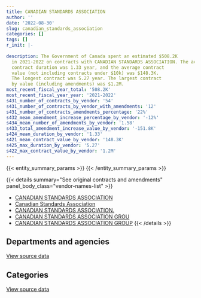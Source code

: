 ```yaml
---
title: CANADIAN STANDARDS ASSOCIATION
author: ''
date: '2022-08-30'
slug: canadian_standards_association
categories: []
tags: []
r_init: |-
  
description: The Government of Canada spent an estimated $508.2K
  in 2021-2022 on contracts with CANADIAN STANDARDS ASSOCIATION. The average
  contract duration was 1.33 year, and the average contract
  value (not including contracts under $10k) was $148.3K.
  The longest contract was 5.27 year. The largest contract
  by value (including amendments) was $1.2M.
most_recent_fiscal_year_total: '508.2K'
most_recent_fiscal_year_year: '2021-2022'
s431_number_of_contracts_by_vendor: '54'
s431_number_of_contracts_by_vendor_with_amendments: '12'
s431_number_of_contracts_amendments_percentage: '22%'
s432_mean_amendment_increase_percentage_by_vendor: '-12%'
s434_mean_number_of_amendments_by_vendor: '1.58'
s433_total_amendment_increase_value_by_vendor: '-151.8K'
s424_mean_duration_by_vendor: '1.33'
s421_mean_contract_value_by_vendor: '148.3K'
s425_max_duration_by_vendor: '5.27'
s422_max_contract_value_by_vendor: '1.2M'
---
```


<script src="/rmarkdown-libs/htmlwidgets/htmlwidgets.js"></script>
<link href="/rmarkdown-libs/datatables-css/datatables-crosstalk.css" rel="stylesheet" />
<script src="/rmarkdown-libs/datatables-binding/datatables.js"></script>
<script src="/rmarkdown-libs/jquery/jquery-3.6.0.min.js"></script>
<link href="/rmarkdown-libs/dt-core-bootstrap/css/dataTables.bootstrap.min.css" rel="stylesheet" />
<link href="/rmarkdown-libs/dt-core-bootstrap/css/dataTables.bootstrap.extra.css" rel="stylesheet" />
<script src="/rmarkdown-libs/dt-core-bootstrap/js/jquery.dataTables.min.js"></script>
<script src="/rmarkdown-libs/dt-core-bootstrap/js/dataTables.bootstrap.min.js"></script>
<link href="/rmarkdown-libs/crosstalk/css/crosstalk.min.css" rel="stylesheet" />
<script src="/rmarkdown-libs/crosstalk/js/crosstalk.min.js"></script>
<script src="/rmarkdown-libs/htmlwidgets/htmlwidgets.js"></script>
<link href="/rmarkdown-libs/datatables-css/datatables-crosstalk.css" rel="stylesheet" />
<script src="/rmarkdown-libs/datatables-binding/datatables.js"></script>
<script src="/rmarkdown-libs/jquery/jquery-3.6.0.min.js"></script>
<link href="/rmarkdown-libs/dt-core-bootstrap/css/dataTables.bootstrap.min.css" rel="stylesheet" />
<link href="/rmarkdown-libs/dt-core-bootstrap/css/dataTables.bootstrap.extra.css" rel="stylesheet" />
<script src="/rmarkdown-libs/dt-core-bootstrap/js/jquery.dataTables.min.js"></script>
<script src="/rmarkdown-libs/dt-core-bootstrap/js/dataTables.bootstrap.min.js"></script>
<link href="/rmarkdown-libs/crosstalk/css/crosstalk.min.css" rel="stylesheet" />
<script src="/rmarkdown-libs/crosstalk/js/crosstalk.min.js"></script>

{{< entity_summary_params >}}
{{< /entity_summary_params >}}

{{< details summary="See original contracts and amendments" panel_body_class="vendor-names-list" >}}
- [CANADIAN STANDARDS ASSOCIATION](https://search.open.canada.ca/en/ct/?sort=contract_value_f%20desc&page=1&search_text=%22CANADIAN%20STANDARDS%20ASSOCIATION%22)
- [Canadian Standards Association](https://search.open.canada.ca/en/ct/?sort=contract_value_f%20desc&page=1&search_text=%22Canadian%20Standards%20Association%22)
- [CANADIAN STANDARDS ASSOCIATION.](https://search.open.canada.ca/en/ct/?sort=contract_value_f%20desc&page=1&search_text=%22CANADIAN%20STANDARDS%20ASSOCIATION.%22)
- [CANADIAN STANDARDS ASSOCIATION GROU](https://search.open.canada.ca/en/ct/?sort=contract_value_f%20desc&page=1&search_text=%22CANADIAN%20STANDARDS%20ASSOCIATION%20GROU%22)
- [CANADIAN STANDARDS ASSOCIATION GROUP](https://search.open.canada.ca/en/ct/?sort=contract_value_f%20desc&page=1&search_text=%22CANADIAN%20STANDARDS%20ASSOCIATION%20GROUP%22)
{{< /details >}}

## Departments and agencies

<div id="htmlwidget-1" style="width:100%;height:auto;" class="datatables html-widget"></div>
<script type="application/json" data-for="htmlwidget-1">{"x":{"style":"bootstrap","filter":"none","vertical":false,"data":[["<a href=\"/departments/cnsc-ccsn/\">Canadian Nuclear Safety Commission<\/a>","<a href=\"/departments/csc-scc/\">Correctional Service of Canada<\/a>","<a href=\"/departments/dnd-mdn/\">National Defence<\/a>","<a href=\"/departments/ec/\">Environment and Climate Change Canada<\/a>","<a href=\"/departments/hc-sc/\">Health Canada<\/a>","<a href=\"/departments/nrc-cnrc/\">National Research Council Canada<\/a>","<a href=\"/departments/nrcan-rncan/\">Natural Resources Canada<\/a>","<a href=\"/departments/pwgsc-tpsgc/\">Public Services and Procurement Canada<\/a>"],[null,null,83216.19,null,20746.8,1150365.27,77884.72,null],[null,null,13340,null,18484.48,1020752.44,9042.6,null],[null,10714.66,null,11500.73,23513.67,603529.77,157618.38,null],[13262.83,10714.66,null,28363.27,25676.73,284830.47,142905.22,2418.01]],"container":"<table class=\"table table-striped table-hover row-border order-column display\">\n  <thead>\n    <tr>\n      <th>Department<\/th>\n      <th>2018-2019<\/th>\n      <th>2019-2020<\/th>\n      <th>2020-2021<\/th>\n      <th>2021-2022<\/th>\n    <\/tr>\n  <\/thead>\n<\/table>","options":{"order":[[4,"desc"]],"pageLength":10,"autoWidth":true,"columnDefs":[{"targets":1,"render":"function(data, type, row, meta) {\n    return type !== 'display' ? data : DTWidget.formatCurrency(data, \"$\", 2, 3, \",\", \".\", true, null);\n  }"},{"targets":2,"render":"function(data, type, row, meta) {\n    return type !== 'display' ? data : DTWidget.formatCurrency(data, \"$\", 2, 3, \",\", \".\", true, null);\n  }"},{"targets":3,"render":"function(data, type, row, meta) {\n    return type !== 'display' ? data : DTWidget.formatCurrency(data, \"$\", 2, 3, \",\", \".\", true, null);\n  }"},{"targets":4,"render":"function(data, type, row, meta) {\n    return type !== 'display' ? data : DTWidget.formatCurrency(data, \"$\", 2, 3, \",\", \".\", true, null);\n  }"},{"width":"16%","targets":[1,2,3,4]},{"className":"dt-right","targets":[1,2,3,4]}],"orderClasses":false}},"evals":["options.columnDefs.0.render","options.columnDefs.1.render","options.columnDefs.2.render","options.columnDefs.3.render"],"jsHooks":[]}</script>
<p class="text-right">
<a href="https://github.com/GoC-Spending/contracts-data/tree/main/data/out/vendors/canadian_standards_association/summary_by_fiscal_year_by_department.csv" class="source-data-link btn btn-link">View source data</a>
</p>

## Categories

<div id="htmlwidget-2" style="width:100%;height:auto;" class="datatables html-widget"></div>
<script type="application/json" data-for="htmlwidget-2">{"x":{"style":"bootstrap","filter":"none","vertical":false,"data":[["<a href=\"/categories/facilities_and_construction/\">Facilities and construction<\/a>","<a href=\"/categories/office_management/\">Office management<\/a>","<a href=\"/categories/defence/\">Defence<\/a>","<a href=\"/categories/professional_services/\">Professional services<\/a>","<a href=\"/categories/industrial_products_and_services/\">Industrial products and services<\/a>","<a href=\"/categories/human_capital/\">Human capital<\/a>"],[92820,null,36504.53,1135429.99,null,67458.46],[565318.39,null,null,464476.64,13340,18484.48],[418741.66,17628,null,346993.88,null,23513.67],[98814.32,null,null,370417.31,null,38939.56]],"container":"<table class=\"table table-striped table-hover row-border order-column display\">\n  <thead>\n    <tr>\n      <th>Category<\/th>\n      <th>2018-2019<\/th>\n      <th>2019-2020<\/th>\n      <th>2020-2021<\/th>\n      <th>2021-2022<\/th>\n    <\/tr>\n  <\/thead>\n<\/table>","options":{"order":[[4,"desc"]],"dom":"t","pageLength":30,"autoWidth":true,"columnDefs":[{"targets":1,"render":"function(data, type, row, meta) {\n    return type !== 'display' ? data : DTWidget.formatCurrency(data, \"$\", 2, 3, \",\", \".\", true, null);\n  }"},{"targets":2,"render":"function(data, type, row, meta) {\n    return type !== 'display' ? data : DTWidget.formatCurrency(data, \"$\", 2, 3, \",\", \".\", true, null);\n  }"},{"targets":3,"render":"function(data, type, row, meta) {\n    return type !== 'display' ? data : DTWidget.formatCurrency(data, \"$\", 2, 3, \",\", \".\", true, null);\n  }"},{"targets":4,"render":"function(data, type, row, meta) {\n    return type !== 'display' ? data : DTWidget.formatCurrency(data, \"$\", 2, 3, \",\", \".\", true, null);\n  }"},{"width":"16%","targets":[1,2,3,4]},{"className":"dt-right","targets":[1,2,3,4]}],"orderClasses":false,"lengthMenu":[10,25,30,50,100]}},"evals":["options.columnDefs.0.render","options.columnDefs.1.render","options.columnDefs.2.render","options.columnDefs.3.render"],"jsHooks":[]}</script>
<p class="text-right">
<a href="https://github.com/GoC-Spending/contracts-data/tree/main/data/out/vendors/canadian_standards_association/summary_by_fiscal_year_by_category.csv" class="source-data-link btn btn-link">View source data</a>
</p>
